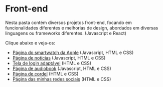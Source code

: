 # Front-end

Nesta pasta contém diversos projetos front-end, focando em funcionalidades diferentes e melhorias de design, abordados em diversas linguagens ou frameworks diferentes. (Javascript e React)

Clique abaixo e veja-os:

- <a href="https://marciojorgemelo.github.io/treino/projeto-siteapple/site-apple/index.html" target="_blank">Página do smartwatch da Apple</a> (Javascript, HTML e CSS)
- <a href="https://marciojorgemelo.github.io/treino/site-android/index.html" target="_blank">Página de notícias</a> (Javascript, HTML e CSS)
- <a href="https://marciojorgemelo.github.io/treino/projeto-login/index.html" target="_blank">Tela de login adaptável</a> (HTML e CSS)
- <a href="https://marciojorgemelo.github.io/treino/projeto-audiobook/audiobook/index.html" target="_blank">Página de audiobook</a> (Javascript, HTML e CSS)
- <a href="https://marciojorgemelo.github.io/treino/cordel-moderno/index.html" target="_blank">Página de cordel</a> (HTML e CSS)
- <a href="https://marciojorgemelo.github.io/treino/projeto-redes/index.html" target="_blank">Página das minhas redes sociais</a> (HTML e CSS)
